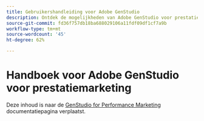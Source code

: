 ```yaml
---
title: Gebruikershandleiding voor Adobe GenStudio
description: Ontdek de mogelijkheden van Adobe GenStudio voor prestatiemarketing. Meer informatie over hoe u snel merkgerichte assets maakt, variaties genereert en ervaringen optimaliseert.
source-git-commit: fd36f757db18ba688029106a11fdf09df1cf7a9b
workflow-type: tm+mt
source-wordcount: '45'
ht-degree: 62%

---
```


# Handboek voor Adobe GenStudio voor prestatiemarketing

Deze inhoud is naar de [ GenStudio for Performance Marketing ](https://experienceleague.adobe.com/en/docs/genstudio-for-performance-marketing) documentatiepagina verplaatst.
